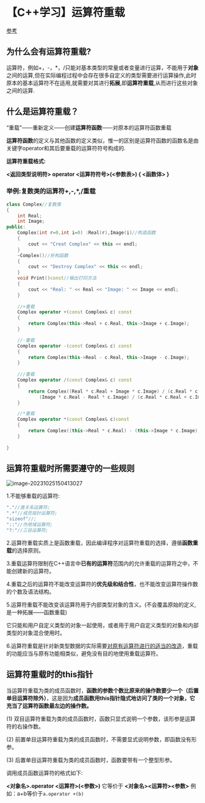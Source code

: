 # 【C++学习】运算符重载

[参考](https://www.cnblogs.com/ECJTUACM-873284962/p/6771262.html#_label0)

## 为什么会有运算符重载?

运算符，例如+，-，*，/只能对基本类型的常量或者变量进行运算，不能用于**对象**之间的运算,但在实际编程过程中会存在很多自定义的类型需要进行运算操作,此时原本的基本运算符不在适用,就需要对其进行**拓展**,即**运算符重载**,从而进行这些对象之间的运算.

## 什么是运算符重载？

“重载"——重新定义——创建**运算符函数**——对原本的运算符函数重载

**运算符函数**的定义与其他函数的定义类似，惟一的区别是运算符函数的函数名是由关键字operator和其后要重载的运算符符号构成的.

**运算符重载格式:**

**<返回类型说明符> operator <运算符符号>(<参数表>) {    <函数体> }**

### 举例:复数类的运算符+,-,*,/重载

```c++
class Complex//复数类
{
	int Real;
	int Image;
public:
	Complex(int r=0,int i=0) :Real(r),Image(i)//构造函数
	{
		cout << "Creat Complex" << this << endl;
	}
	~Complex()//析构函数
	{
		cout << "Destroy Complex" << this << endl;
	}
	void Print()const//输出打印方法
	{
		cout << "Real: " << Real << "Image: " << Image << endl;
	}
    
    //+重载
	Complex operator +(const Complex& c) const
	{
		return Complex(this->Real + c.Real, this->Image + c.Image);
	}

	//-重载
	Complex operator -(const Complex& c) const
	{
		return Complex(this->Real - c.Real, this->Image - c.Image);
	}
    
	///重载
	Complex operator /(const Complex& c) const
	{
		return Complex((Real * c.Real + Image * c.Image) / (c.Real * c.Real + c.Image * c.Image),
			(Image * c.Real - Real * c.Image) / (c.Real * c.Real + c.Image * c.Image));
	}

	//*重载
	Complex operator *(const Complex& c)const
	{
		return Complex((this->Real * c.Real) - (this->Image * c.Image), (this->Image * c.Real) + (this->Real * c.Image));
	}
    
}
```

## 运算符重载时所需要遵守的一些规则

![image-20231025150413027](https://gitee.com/zhengzhivon/images/raw/master/imgs/image-20231025150413027.png)

1.不能够重载的运算符:

```c++
"."//类关系运算符;
".*"//成员指针运算符;
"sizeof"//;
"::"//作用域运算符;
"?:"//三目运算符;
```

2.运算符重载实质上是函数重载，因此编译程序对运算符重载的选择，遵循**函数重载**的选择原则。

3.重载运算符限制在C++语言中**已有的运算符**范围内的允许重载的运算符之中，不能创建新的运算符。

4.重载之后的运算符不能改变运算符的**优先级和结合性**，也不能改变运算符操作数的个数及语法结构。

5.运算符重载不能改变该运算符用于内部类型对象的含义。(不会覆盖原始的定义,是一种拓展——函数重载)

它只能和用户自定义类型的对象一起使用，或者用于用户自定义类型的对象和内部类型的对象混合使用时。

6.运算符重载是针对新类型数据的实际需要<u>对原有运算符进行的适当的改造</u>，重载的功能应当与原有功能相类似，避免没有目的地使用重载运算符。

## 运算符重载时的this指针

当运算符重载为类的成员函数时，**函数的参数个数比原来的操作数要少一个（后置单目运算符除外）**，这是因为**成员函数用this指针隐式地访问了类的一个对象，它充当了运算符函数最左边的操作数。**

(1) 双目运算符重载为类的成员函数时，函数只显式说明一个参数，该形参是运算符的右操作数。

(2) 前置单目运算符重载为类的成员函数时，不需要显式说明参数，即函数没有形参。

(3) 后置单目运算符重载为类的成员函数时，函数要带有一个整型形参。   

调用成员函数运算符的格式如下:

 **<对象名>.operator <运算符>(<参数>)**   它等价于   **<对象名><运算符><参数>**   例如：a+b等价于`a.operator +(b)`